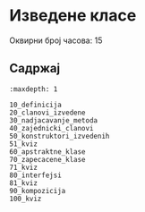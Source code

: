 # Изведене класе

Оквирни број часова: 15

## Садржај

```{toctree}
:maxdepth: 1

10_definicija
20_clanovi_izvedene
30_nadjacavanje_metoda
40_zajednicki_clanovi
50_konstruktori_izvedenih
51_kviz
60_apstraktne_klase
70_zapecacene_klase
71_kviz
80_interfejsi
81_kviz
90_kompozicija
100_kviz
```
